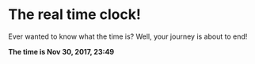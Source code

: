 # The real time clock!

Ever wanted to know what the time is? Well, your journey is about to end!

**The time is Nov 30, 2017, 23:49**